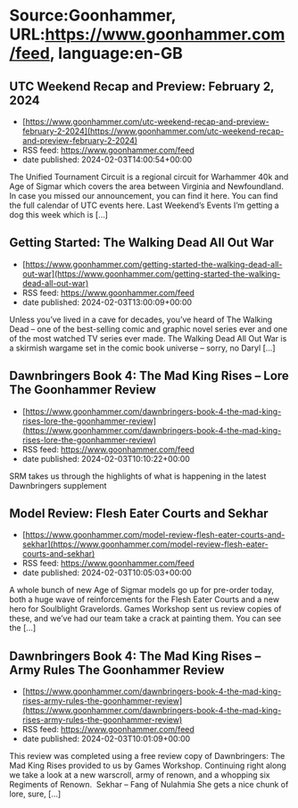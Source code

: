 # Source:Goonhammer, URL:https://www.goonhammer.com/feed, language:en-GB

## UTC Weekend Recap and Preview: February 2, 2024
 - [https://www.goonhammer.com/utc-weekend-recap-and-preview-february-2-2024](https://www.goonhammer.com/utc-weekend-recap-and-preview-february-2-2024)
 - RSS feed: https://www.goonhammer.com/feed
 - date published: 2024-02-03T14:00:54+00:00

The Unified Tournament Circuit is a regional circuit for Warhammer 40k and Age of Sigmar which covers the area between Virginia and Newfoundland. In case you missed our announcement, you can find it here. You can find the full calendar of UTC events here. Last Weekend’s Events I’m getting a dog this week which is [&#8230;]

## Getting Started: The Walking Dead All Out War
 - [https://www.goonhammer.com/getting-started-the-walking-dead-all-out-war](https://www.goonhammer.com/getting-started-the-walking-dead-all-out-war)
 - RSS feed: https://www.goonhammer.com/feed
 - date published: 2024-02-03T13:00:09+00:00

Unless you&#8217;ve lived in a cave for decades, you&#8217;ve heard of The Walking Dead &#8211; one of the best-selling comic and graphic novel series ever and one of the most watched TV series ever made. The Walking Dead All Out War is a skirmish wargame set in the comic book universe &#8211; sorry, no Daryl [&#8230;]

## Dawnbringers Book 4: The Mad King Rises – Lore The Goonhammer Review
 - [https://www.goonhammer.com/dawnbringers-book-4-the-mad-king-rises-lore-the-goonhammer-review](https://www.goonhammer.com/dawnbringers-book-4-the-mad-king-rises-lore-the-goonhammer-review)
 - RSS feed: https://www.goonhammer.com/feed
 - date published: 2024-02-03T10:10:22+00:00

SRM takes us through the highlights of what is happening in the latest Dawnbringers supplement

## Model Review: Flesh Eater Courts and Sekhar
 - [https://www.goonhammer.com/model-review-flesh-eater-courts-and-sekhar](https://www.goonhammer.com/model-review-flesh-eater-courts-and-sekhar)
 - RSS feed: https://www.goonhammer.com/feed
 - date published: 2024-02-03T10:05:03+00:00

A whole bunch of new Age of Sigmar models go up for pre-order today, both a huge wave of reinforcements for the Flesh Eater Courts and a new hero for Soulblight Gravelords. Games Workshop sent us review copies of these, and we&#8217;ve had our team take a crack at painting them. You can see the [&#8230;]

## Dawnbringers Book 4: The Mad King Rises – Army Rules The Goonhammer Review
 - [https://www.goonhammer.com/dawnbringers-book-4-the-mad-king-rises-army-rules-the-goonhammer-review](https://www.goonhammer.com/dawnbringers-book-4-the-mad-king-rises-army-rules-the-goonhammer-review)
 - RSS feed: https://www.goonhammer.com/feed
 - date published: 2024-02-03T10:01:09+00:00

This review was completed using a free review copy of Dawnbringers: The Mad King Rises provided to us by Games Workshop. Continuing right along we take a look at a new warscroll, army of renown, and a whopping six Regiments of Renown.  Sekhar &#8211; Fang of Nulahmia She gets a nice chunk of lore, sure, [&#8230;]

